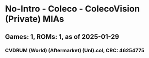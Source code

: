 # No-Intro - Coleco - ColecoVision (Private) MIAs
## Games: 1, ROMs: 1, as of 2025-01-29
### CVDRUM (World) (Aftermarket) (Unl).col, CRC: 46254775
